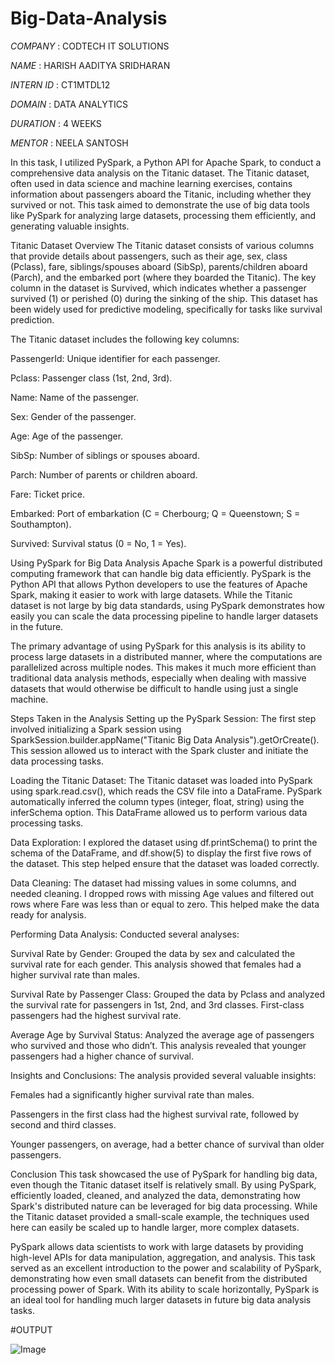 # Big-Data-Analysis

*COMPANY* : CODTECH IT SOLUTIONS

*NAME* : HARISH AADITYA SRIDHARAN

*INTERN ID* : CT1MTDL12

*DOMAIN* : DATA ANALYTICS

*DURATION* : 4 WEEKS

*MENTOR* : NEELA SANTOSH

In this task, I utilized PySpark, a Python API for Apache Spark, to conduct a comprehensive data analysis on the Titanic dataset. The Titanic dataset, often used in data science and machine learning exercises, contains information about passengers aboard the Titanic, including whether they survived or not. This task aimed to demonstrate the use of big data tools like PySpark for analyzing large datasets, processing them efficiently, and generating valuable insights.

Titanic Dataset Overview
The Titanic dataset consists of various columns that provide details about passengers, such as their age, sex, class (Pclass), fare, siblings/spouses aboard (SibSp), parents/children aboard (Parch), and the embarked port (where they boarded the Titanic). The key column in the dataset is Survived, which indicates whether a passenger survived (1) or perished (0) during the sinking of the ship. This dataset has been widely used for predictive modeling, specifically for tasks like survival prediction.

The Titanic dataset includes the following key columns:

PassengerId: Unique identifier for each passenger.

Pclass: Passenger class (1st, 2nd, 3rd).

Name: Name of the passenger.

Sex: Gender of the passenger.

Age: Age of the passenger.

SibSp: Number of siblings or spouses aboard.

Parch: Number of parents or children aboard.

Fare: Ticket price.

Embarked: Port of embarkation (C = Cherbourg; Q = Queenstown; S = Southampton).

Survived: Survival status (0 = No, 1 = Yes).

Using PySpark for Big Data Analysis
Apache Spark is a powerful distributed computing framework that can handle big data efficiently. PySpark is the Python API that allows Python developers to use the features of Apache Spark, making it easier to work with large datasets. While the Titanic dataset is not large by big data standards, using PySpark demonstrates how easily you can scale the data processing pipeline to handle larger datasets in the future.

The primary advantage of using PySpark for this analysis is its ability to process large datasets in a distributed manner, where the computations are parallelized across multiple nodes. This makes it much more efficient than traditional data analysis methods, especially when dealing with massive datasets that would otherwise be difficult to handle using just a single machine.

Steps Taken in the Analysis
Setting up the PySpark Session: The first step involved initializing a Spark session using SparkSession.builder.appName("Titanic Big Data Analysis").getOrCreate(). This session allowed us to interact with the Spark cluster and initiate the data processing tasks.

Loading the Titanic Dataset: The Titanic dataset was loaded into PySpark using spark.read.csv(), which reads the CSV file into a DataFrame. PySpark automatically inferred the column types (integer, float, string) using the inferSchema option. This DataFrame allowed us to perform various data processing tasks.

Data Exploration: I explored the dataset using df.printSchema() to print the schema of the DataFrame, and df.show(5) to display the first five rows of the dataset. This step helped ensure that the dataset was loaded correctly.

Data Cleaning: The dataset had missing values in some columns, and needed cleaning. I dropped rows with missing Age values and filtered out rows where Fare was less than or equal to zero. This helped make the data ready for analysis.

Performing Data Analysis:  Conducted several analyses:

Survival Rate by Gender: Grouped the data by sex and calculated the survival rate for each gender. This analysis showed that females had a higher survival rate than males.

Survival Rate by Passenger Class: Grouped the data by Pclass and analyzed the survival rate for passengers in 1st, 2nd, and 3rd classes. First-class passengers had the highest survival rate.

Average Age by Survival Status: Analyzed the average age of passengers who survived and those who didn’t. This analysis revealed that younger passengers had a higher chance of survival.

Insights and Conclusions: The analysis provided several valuable insights:

Females had a significantly higher survival rate than males.

Passengers in the first class had the highest survival rate, followed by second and third classes.

Younger passengers, on average, had a better chance of survival than older passengers.

Conclusion
This task showcased the use of PySpark for handling big data, even though the Titanic dataset itself is relatively small. By using PySpark, efficiently loaded, cleaned, and analyzed the data, demonstrating how Spark's distributed nature can be leveraged for big data processing. While the Titanic dataset provided a small-scale example, the techniques used here can easily be scaled up to handle larger, more complex datasets.

PySpark allows data scientists to work with large datasets by providing high-level APIs for data manipulation, aggregation, and analysis. This task served as an excellent introduction to the power and scalability of PySpark, demonstrating how even small datasets can benefit from the distributed processing power of Spark. With its ability to scale horizontally, PySpark is an ideal tool for handling much larger datasets in future big data analysis tasks.

#OUTPUT

![Image](https://github.com/user-attachments/assets/7dc64abc-094c-4d4c-bd27-43f29365f6ad)
